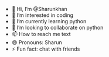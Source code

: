 - 👋 Hi, I’m @Sharunkhan
- 👀 I’m interested in coding
- 🌱 I’m currently learning python
- 💞️ I’m looking to collaborate on python
- 📫 How to reach me text
- 😄 Pronouns: Sharun
- ⚡ Fun fact: chat with friends

<!---
Sharunkhan/Sharunkhan is a ✨ special ✨ repository because its `README.md` (this file) appears on your GitHub profile.
You can click the Preview link to take a look at your changes.
--->
